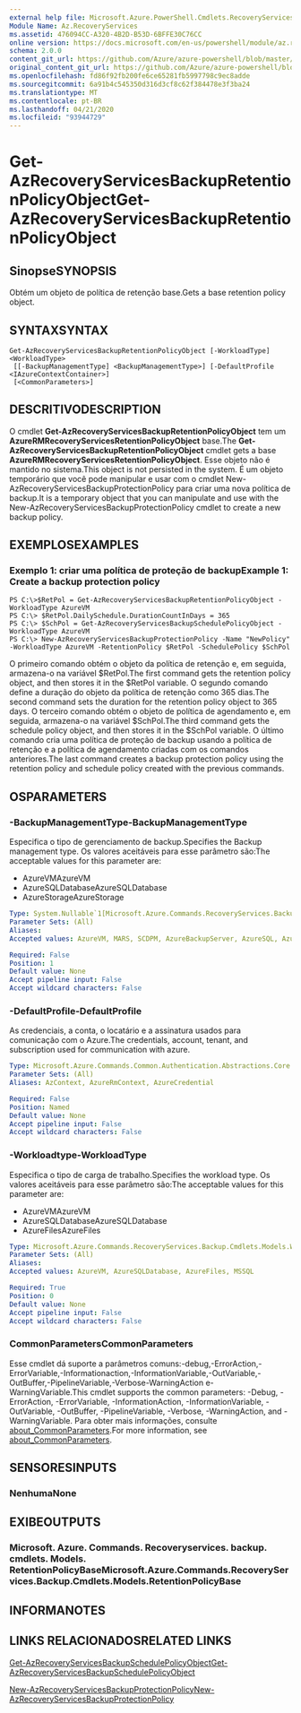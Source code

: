 ```yaml
---
external help file: Microsoft.Azure.PowerShell.Cmdlets.RecoveryServices.Backup.dll-Help.xml
Module Name: Az.RecoveryServices
ms.assetid: 476094CC-A320-4B2D-B53D-6BFFE30C76CC
online version: https://docs.microsoft.com/en-us/powershell/module/az.recoveryservices/get-azrecoveryservicesbackupretentionpolicyobject
schema: 2.0.0
content_git_url: https://github.com/Azure/azure-powershell/blob/master/src/RecoveryServices/RecoveryServices/help/Get-AzRecoveryServicesBackupRetentionPolicyObject.md
original_content_git_url: https://github.com/Azure/azure-powershell/blob/master/src/RecoveryServices/RecoveryServices/help/Get-AzRecoveryServicesBackupRetentionPolicyObject.md
ms.openlocfilehash: fd86f92fb200fe6ce65281fb5997798c9ec8adde
ms.sourcegitcommit: 6a91b4c545350d316d3cf8c62f384478e3f3ba24
ms.translationtype: MT
ms.contentlocale: pt-BR
ms.lasthandoff: 04/21/2020
ms.locfileid: "93944729"
---
```

# <span data-ttu-id="7bab9-101">Get-AzRecoveryServicesBackupRetentionPolicyObject</span><span class="sxs-lookup"><span data-stu-id="7bab9-101">Get-AzRecoveryServicesBackupRetentionPolicyObject</span></span>

## <span data-ttu-id="7bab9-102">Sinopse</span><span class="sxs-lookup"><span data-stu-id="7bab9-102">SYNOPSIS</span></span>
<span data-ttu-id="7bab9-103">Obtém um objeto de política de retenção base.</span><span class="sxs-lookup"><span data-stu-id="7bab9-103">Gets a base retention policy object.</span></span>

## <span data-ttu-id="7bab9-104">SYNTAX</span><span class="sxs-lookup"><span data-stu-id="7bab9-104">SYNTAX</span></span>

```
Get-AzRecoveryServicesBackupRetentionPolicyObject [-WorkloadType] <WorkloadType>
 [[-BackupManagementType] <BackupManagementType>] [-DefaultProfile <IAzureContextContainer>]
 [<CommonParameters>]
```

## <span data-ttu-id="7bab9-105">DESCRITIVO</span><span class="sxs-lookup"><span data-stu-id="7bab9-105">DESCRIPTION</span></span>
<span data-ttu-id="7bab9-106">O cmdlet **Get-AzRecoveryServicesBackupRetentionPolicyObject** tem um **AzureRMRecoveryServicesRetentionPolicyObject** base.</span><span class="sxs-lookup"><span data-stu-id="7bab9-106">The **Get-AzRecoveryServicesBackupRetentionPolicyObject** cmdlet gets a base **AzureRMRecoveryServicesRetentionPolicyObject**.</span></span>
<span data-ttu-id="7bab9-107">Esse objeto não é mantido no sistema.</span><span class="sxs-lookup"><span data-stu-id="7bab9-107">This object is not persisted in the system.</span></span>
<span data-ttu-id="7bab9-108">É um objeto temporário que você pode manipular e usar com o cmdlet New-AzRecoveryServicesBackupProtectionPolicy para criar uma nova política de backup.</span><span class="sxs-lookup"><span data-stu-id="7bab9-108">It is a temporary object that you can manipulate and use with the New-AzRecoveryServicesBackupProtectionPolicy cmdlet to create a new backup policy.</span></span>

## <span data-ttu-id="7bab9-109">EXEMPLOS</span><span class="sxs-lookup"><span data-stu-id="7bab9-109">EXAMPLES</span></span>

### <span data-ttu-id="7bab9-110">Exemplo 1: criar uma política de proteção de backup</span><span class="sxs-lookup"><span data-stu-id="7bab9-110">Example 1: Create a backup protection policy</span></span>
```
PS C:\>$RetPol = Get-AzRecoveryServicesBackupRetentionPolicyObject -WorkloadType AzureVM 
PS C:\> $RetPol.DailySchedule.DurationCountInDays = 365
PS C:\> $SchPol = Get-AzRecoveryServicesBackupSchedulePolicyObject -WorkloadType AzureVM 
PS C:\> New-AzRecoveryServicesBackupProtectionPolicy -Name "NewPolicy" -WorkloadType AzureVM -RetentionPolicy $RetPol -SchedulePolicy $SchPol
```

<span data-ttu-id="7bab9-111">O primeiro comando obtém o objeto da política de retenção e, em seguida, armazena-o na variável $RetPol.</span><span class="sxs-lookup"><span data-stu-id="7bab9-111">The first command gets the retention policy object, and then stores it in the $RetPol variable.</span></span>
<span data-ttu-id="7bab9-112">O segundo comando define a duração do objeto da política de retenção como 365 dias.</span><span class="sxs-lookup"><span data-stu-id="7bab9-112">The second command sets the duration for the retention policy object to 365 days.</span></span>
<span data-ttu-id="7bab9-113">O terceiro comando obtém o objeto de política de agendamento e, em seguida, armazena-o na variável $SchPol.</span><span class="sxs-lookup"><span data-stu-id="7bab9-113">The third command gets the schedule policy object, and then stores it in the $SchPol variable.</span></span>
<span data-ttu-id="7bab9-114">O último comando cria uma política de proteção de backup usando a política de retenção e a política de agendamento criadas com os comandos anteriores.</span><span class="sxs-lookup"><span data-stu-id="7bab9-114">The last command creates a backup protection policy using the retention policy and schedule policy created with the previous commands.</span></span>

## <span data-ttu-id="7bab9-115">OS</span><span class="sxs-lookup"><span data-stu-id="7bab9-115">PARAMETERS</span></span>

### <span data-ttu-id="7bab9-116">-BackupManagementType</span><span class="sxs-lookup"><span data-stu-id="7bab9-116">-BackupManagementType</span></span>
<span data-ttu-id="7bab9-117">Especifica o tipo de gerenciamento de backup.</span><span class="sxs-lookup"><span data-stu-id="7bab9-117">Specifies the Backup management type.</span></span>
<span data-ttu-id="7bab9-118">Os valores aceitáveis para esse parâmetro são:</span><span class="sxs-lookup"><span data-stu-id="7bab9-118">The acceptable values for this parameter are:</span></span>
- <span data-ttu-id="7bab9-119">AzureVM</span><span class="sxs-lookup"><span data-stu-id="7bab9-119">AzureVM</span></span> 
- <span data-ttu-id="7bab9-120">AzureSQLDatabase</span><span class="sxs-lookup"><span data-stu-id="7bab9-120">AzureSQLDatabase</span></span>
- <span data-ttu-id="7bab9-121">AzureStorage</span><span class="sxs-lookup"><span data-stu-id="7bab9-121">AzureStorage</span></span>

```yaml
Type: System.Nullable`1[Microsoft.Azure.Commands.RecoveryServices.Backup.Cmdlets.Models.BackupManagementType]
Parameter Sets: (All)
Aliases:
Accepted values: AzureVM, MARS, SCDPM, AzureBackupServer, AzureSQL, AzureStorage, AzureWorkload

Required: False
Position: 1
Default value: None
Accept pipeline input: False
Accept wildcard characters: False
```

### <span data-ttu-id="7bab9-122">-DefaultProfile</span><span class="sxs-lookup"><span data-stu-id="7bab9-122">-DefaultProfile</span></span>
<span data-ttu-id="7bab9-123">As credenciais, a conta, o locatário e a assinatura usados para comunicação com o Azure.</span><span class="sxs-lookup"><span data-stu-id="7bab9-123">The credentials, account, tenant, and subscription used for communication with azure.</span></span>

```yaml
Type: Microsoft.Azure.Commands.Common.Authentication.Abstractions.Core.IAzureContextContainer
Parameter Sets: (All)
Aliases: AzContext, AzureRmContext, AzureCredential

Required: False
Position: Named
Default value: None
Accept pipeline input: False
Accept wildcard characters: False
```

### <span data-ttu-id="7bab9-124">-Workloadtype</span><span class="sxs-lookup"><span data-stu-id="7bab9-124">-WorkloadType</span></span>
<span data-ttu-id="7bab9-125">Especifica o tipo de carga de trabalho.</span><span class="sxs-lookup"><span data-stu-id="7bab9-125">Specifies the workload type.</span></span>
<span data-ttu-id="7bab9-126">Os valores aceitáveis para esse parâmetro são:</span><span class="sxs-lookup"><span data-stu-id="7bab9-126">The acceptable values for this parameter are:</span></span>
- <span data-ttu-id="7bab9-127">AzureVM</span><span class="sxs-lookup"><span data-stu-id="7bab9-127">AzureVM</span></span> 
- <span data-ttu-id="7bab9-128">AzureSQLDatabase</span><span class="sxs-lookup"><span data-stu-id="7bab9-128">AzureSQLDatabase</span></span>
- <span data-ttu-id="7bab9-129">AzureFiles</span><span class="sxs-lookup"><span data-stu-id="7bab9-129">AzureFiles</span></span>

```yaml
Type: Microsoft.Azure.Commands.RecoveryServices.Backup.Cmdlets.Models.WorkloadType
Parameter Sets: (All)
Aliases:
Accepted values: AzureVM, AzureSQLDatabase, AzureFiles, MSSQL

Required: True
Position: 0
Default value: None
Accept pipeline input: False
Accept wildcard characters: False
```

### <span data-ttu-id="7bab9-130">CommonParameters</span><span class="sxs-lookup"><span data-stu-id="7bab9-130">CommonParameters</span></span>
<span data-ttu-id="7bab9-131">Esse cmdlet dá suporte a parâmetros comuns:-debug,-ErrorAction,-ErrorVariable,-Informationaction,-InformationVariable,-OutVariable,-OutBuffer,-PipelineVariable,-Verbose-WarningAction e-WarningVariable.</span><span class="sxs-lookup"><span data-stu-id="7bab9-131">This cmdlet supports the common parameters: -Debug, -ErrorAction, -ErrorVariable, -InformationAction, -InformationVariable, -OutVariable, -OutBuffer, -PipelineVariable, -Verbose, -WarningAction, and -WarningVariable.</span></span> <span data-ttu-id="7bab9-132">Para obter mais informações, consulte [about_CommonParameters](http://go.microsoft.com/fwlink/?LinkID=113216).</span><span class="sxs-lookup"><span data-stu-id="7bab9-132">For more information, see [about_CommonParameters](http://go.microsoft.com/fwlink/?LinkID=113216).</span></span>

## <span data-ttu-id="7bab9-133">SENSORES</span><span class="sxs-lookup"><span data-stu-id="7bab9-133">INPUTS</span></span>

### <span data-ttu-id="7bab9-134">Nenhuma</span><span class="sxs-lookup"><span data-stu-id="7bab9-134">None</span></span>

## <span data-ttu-id="7bab9-135">EXIBE</span><span class="sxs-lookup"><span data-stu-id="7bab9-135">OUTPUTS</span></span>

### <span data-ttu-id="7bab9-136">Microsoft. Azure. Commands. Recoveryservices. backup. cmdlets. Models. RetentionPolicyBase</span><span class="sxs-lookup"><span data-stu-id="7bab9-136">Microsoft.Azure.Commands.RecoveryServices.Backup.Cmdlets.Models.RetentionPolicyBase</span></span>

## <span data-ttu-id="7bab9-137">INFORMA</span><span class="sxs-lookup"><span data-stu-id="7bab9-137">NOTES</span></span>

## <span data-ttu-id="7bab9-138">LINKS RELACIONADOS</span><span class="sxs-lookup"><span data-stu-id="7bab9-138">RELATED LINKS</span></span>

[<span data-ttu-id="7bab9-139">Get-AzRecoveryServicesBackupSchedulePolicyObject</span><span class="sxs-lookup"><span data-stu-id="7bab9-139">Get-AzRecoveryServicesBackupSchedulePolicyObject</span></span>](./Get-AzRecoveryServicesBackupSchedulePolicyObject.md)

[<span data-ttu-id="7bab9-140">New-AzRecoveryServicesBackupProtectionPolicy</span><span class="sxs-lookup"><span data-stu-id="7bab9-140">New-AzRecoveryServicesBackupProtectionPolicy</span></span>](./New-AzRecoveryServicesBackupProtectionPolicy.md)


